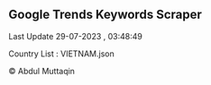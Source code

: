 

## Google Trends Keywords Scraper 
 
Last Update 29-07-2023 , 03:48:49

Country List :
VIETNAM.json



© Abdul Muttaqin 

